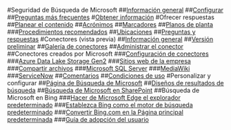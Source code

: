 #Seguridad de Búsqueda de Microsoft
##[Información general](overview-microsoft-search.md)
##[Configurar](setup-microsoft-search.md)
##[Preguntas más frecuentes](faqs.md)
#[Obtener información](get-insights.md)
#Ofrecer respuestas
##[Planear el contenido](plan-your-content.md)
##[Acrónimos](manage-acronyms.md)
##[Marcadores](manage-bookmarks.md)
##[Planos de planta](manage-floorplans.md)
###[Procedimientos recomendados](floorplans-bestpractices.md)
##[Ubicaciones](manage-locations.md)
##[Preguntas y respuestas](manage-qas.md)
#Conectores (vista previa)
##[Información general](connectors-overview.md)
##[Versión preliminar](connectors-preview.md)
##[Galería de conectores](connectors-gallery.md)
##[Administrar el conector](manage-connector.md)
##Conectores creados por Microsoft
###[Configuración de conectores](configure-connector.md)
###[Azure Data Lake Storage Gen2](azure-data-lake-connector.md)
###[Sitios web de la empresa](enterprise-web-connector.md)
###[Compartir archivos](file-share-connector.md)
###[Microsoft SQL Server](MSSQL-connector.md)
###[MediaWiki](mediawiki-connector.md)
###[ServiceNow](servicenow-connector.md)
##[Comentarios](connectors-feedback.md)
##[Condiciones de uso](terms-of-use.md)
#Personalizar y configurar
##[Página de Búsqueda de Microsoft](customize-search-page.md)
##[Diseños de resultados de búsqueda](customize-results-layout.md)
##[Búsqueda de Microsoft en SharePoint](get-started-search-in-sharepoint-online.md)
##Búsqueda de Microsoft en Bing
###[Hacer de Microsoft Edge el explorador predeterminado](set-default-browser.md)
###[Establezca Bing como el motor de búsqueda predeterminado](set-default-search-engine.md)
###[Convertir Bing.com en la Página principal predeterminada](set-default-homepage.md)
###[Guía de adopción del usuario](user-adoption-guide.md)
